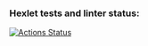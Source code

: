 ### Hexlet tests and linter status:
[![Actions Status](https://github.com/ElenaMilovanova/qa-engineer-project-85/actions/workflows/hexlet-check.yml/badge.svg)](https://github.com/ElenaMilovanova/qa-engineer-project-85/actions)